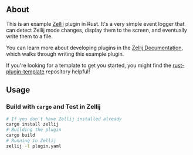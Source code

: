 ## About

This is an example [Zellij][zellij] plugin in Rust.
It's a very simple event logger that can detect Zellij mode changes, display them to the screen, and eventually write them to a file.

You can learn more about developing plugins in the [Zellij Documentation][docs], which walks through writing this example plugin.

If you're looking for a template to get you started, you might find the [rust-plugin-template][template] repository helpful!

[zellij]: https://github.com/zellij-org/zellij
[docs]: https://zellij.dev/documentation/plugins.html
[template]: https://github.com/zellij-org/rust-plugin-template

## Usage

### Build with `cargo` and Test in Zellij

```sh
# If you don't have Zellij installed already
cargo install zellij
# Building the plugin
cargo build
# Running in Zellij
zellij -l plugin.yaml
```
